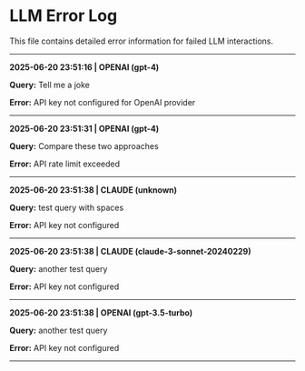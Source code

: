 # LLM Error Log

This file contains detailed error information for failed LLM interactions.

---

**2025-06-20 23:51:16 | OPENAI (gpt-4)**

**Query:** Tell me a joke

**Error:** API key not configured for OpenAI provider

---
**2025-06-20 23:51:31 | OPENAI (gpt-4)**

**Query:** Compare these two approaches

**Error:** API rate limit exceeded

---
**2025-06-20 23:51:38 | CLAUDE (unknown)**

**Query:** test query with spaces

**Error:** API key not configured

---
**2025-06-20 23:51:38 | CLAUDE (claude-3-sonnet-20240229)**

**Query:** another test query

**Error:** API key not configured

---
**2025-06-20 23:51:38 | OPENAI (gpt-3.5-turbo)**

**Query:** another test query

**Error:** API key not configured

---
